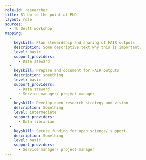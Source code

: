 ```yaml
---
role-id: researcher
title: R1 Up to the point of PhD
layout: role
sources: 
  - TU Delft workshop
mapping: 
  - 
    keyskill: Plan stewardship and sharing of FAIR outputs
    description: Some descriptive text why this is important.
    level: basic
    support_providers: 
      - Data steward
  -
    keyskill: Prepare and document for FAIR outputs
    description: something
    level: basic
    support_providers: 
      - Data steward
      - Service manager/ project manager
  -
    keyskill: Develop open research strategy and vision
    description: Something
    level: intermediate
    support_providers: 
      - Data librarian
  - 
    keyskill: Secure funding for open science/ support
    description: Something
    level: basic
    support_providers: 
      - Service manager/ project manager
---
```

